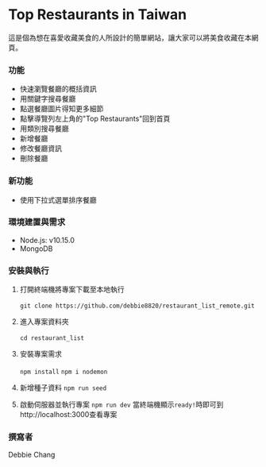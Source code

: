 # Top Restaurants in Taiwan
這是個為想在喜愛收藏美食的人所設計的簡單網站，讓大家可以將美食收藏在本網頁。

### 功能
+ 快速瀏覽餐廳的概括資訊
+ 用關鍵字搜尋餐廳
+ 點選餐廳圖片得知更多細節
+ 點擊導覽列左上角的"Top Restaurants"回到首頁
+ 用類別搜尋餐廳
+ 新增餐廳
+ 修改餐廳資訊
+ 刪除餐廳

### 新功能
+ 使用下拉式選單排序餐廳 

### 環境建置與需求
+ Node.js: v10.15.0
+ MongoDB

### 安裝與執行
1. 打開終端機將專案下載至本地執行<br><br/>
`git clone https://github.com/debbie8820/restaurant_list_remote.git`

2. 進入專案資料夾<br><br/>
`cd restaurant_list`

3. 安裝專案需求<br><br/>
`npm install`
`npm i nodemon`

4. 新增種子資料
`npm run seed`

5. 啟動伺服器並執行專案
`npm run dev`
當終端機顯示`ready!`時即可到http://localhost:3000查看專案

### 撰寫者
Debbie Chang

